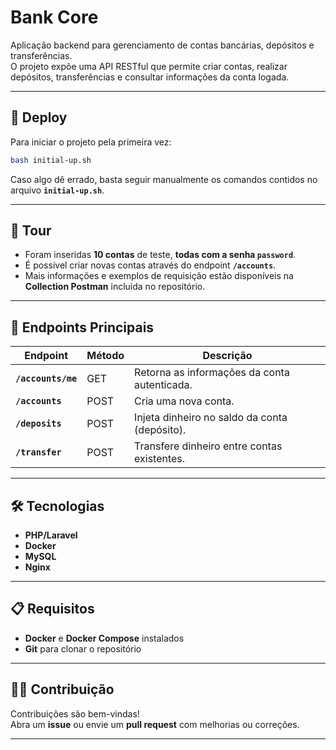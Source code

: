 # Bank Core

Aplicação backend para gerenciamento de contas bancárias, depósitos e transferências.  
O projeto expõe uma API RESTful que permite criar contas, realizar depósitos, transferências e consultar informações da conta logada.

---

## 🚀 Deploy

Para iniciar o projeto pela primeira vez:

```bash
bash initial-up.sh
```

Caso algo dê errado, basta seguir manualmente os comandos contidos no arquivo **`initial-up.sh`**.

---

## 🧭 Tour

- Foram inseridas **10 contas** de teste, **todas com a senha `password`**.  
- É possível criar novas contas através do endpoint **`/accounts`**.  
- Mais informações e exemplos de requisição estão disponíveis na **Collection Postman** incluída no repositório.

---

## 📡 Endpoints Principais

| Endpoint        | Método | Descrição                                                   |
|-----------------|-------|-------------------------------------------------------------|
| **`/accounts/me`** | GET   | Retorna as informações da conta autenticada.               |
| **`/accounts`**    | POST  | Cria uma nova conta.                                       |
| **`/deposits`**    | POST  | Injeta dinheiro no saldo da conta (depósito).              |
| **`/transfer`**    | POST  | Transfere dinheiro entre contas existentes.                |

---

## 🛠️ Tecnologias

- **PHP/Laravel**  
- **Docker**  
- **MySQL**  
- **Nginx**

---

## 📋 Requisitos

- **Docker** e **Docker Compose** instalados  
- **Git** para clonar o repositório

---

## 🧑‍💻 Contribuição

Contribuições são bem-vindas!  
Abra um **issue** ou envie um **pull request** com melhorias ou correções.

---
